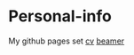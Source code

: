 # Personal-info
My github pages set
[cv](https://github.com/ywu39393/ywu39393.github.io/raw/main/cv.pdf)
[beamer](beamer.pdf)
